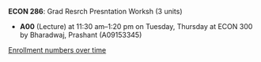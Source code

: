 **ECON 286**: Grad Resrch Presntation Worksh (3 units)

- **A00** (Lecture) at 11:30 am–1:20 pm on Tuesday, Thursday at ECON 300 by Bharadwaj, Prashant (A09153345)

[Enrollment numbers over time](./ECON286.tsv)

